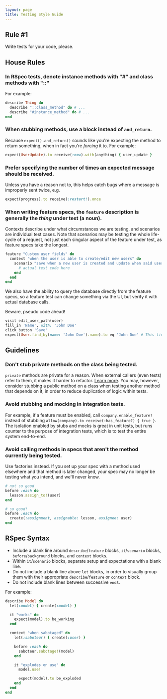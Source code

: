 ```yaml
---
layout: page
title: Testing Style Guide
---
```


## Rule #1

Write tests for your code, please.

## House Rules

### In RSpec tests, denote instance methods with "#" and class methods with "::"

For example:

```ruby
describe Thing do
  describe "::class_method" do # ...
  describe "#instance_method" do # ...
end
```

### When stubbing methods, use a block instead of `and_return`.

Because `expect().and_return()` sounds like you're expecting the method to return something, when in fact you're *forcing* it to. For example:

```ruby
expect(UserUpdate).to receive(:new).with(anything) { user_update }
```

### Prefer specifying the number of times an expected message should be received.

Unless you have a reason not to, this helps catch bugs where a message is improperly sent twice, e.g.

```ruby
expect(progress).to receive(:restart!).once
```

### When writing feature specs, the `feature` description is generally the *thing* under test (a noun).

Contexts describe under what circumstances we are testing, and scenarios are individual test cases. Note that scenarios may be testing the whole life-cycle of a request, not just each singular aspect of the feature under test, as feature specs take the longest.

```ruby
feature "Custom user fields" do
  context "when the user is able to create/edit new users" do
    scenario "save when a new user is created and update when said user is updated" do
      # actual test code here
    end
  end
end
```

We also have the ability to query the database directly from the feature specs, so a feature test can change something via the UI, but verify it with actual database calls.

Beware, pseudo code ahead!

```ruby
visit edit_user_path(user)
fill_in 'Name', with: 'John Doe'
click_button 'Save'
expect(User.find_by(name: 'John Doe').name).to eq 'John Doe' # This line hits the DB directly
```

## Guidelines

### Don't stub private methods on the class being tested.

`private` methods are private for a reason. When external callers (even tests) refer to them, it makes it harder to refactor. [Learn more](https://robots.thoughtbot.com/don-t-stub-the-system-under-test). You may, however, consider stubbing a public method on a class when testing another method that depends on it, in order to reduce duplication of logic within tests.

### Avoid stubbing and mocking in integration tests.

For example, if a feature must be enabled, call `company.enable_feature!` instead of stubbing `allow(company).to receive(:has_feature?) { true }`. The isolation enabled by stubs and mocks is great in unit tests, but runs counter to the purpose of integration tests, which is to test the entire system end-to-end.

### Avoid calling methods in specs that aren't the method currently being tested.

Use factories instead. If you set up your spec with a method used elsewhere and that method is later changed, your spec may no longer be testing what you intend, and we'll never know.

```ruby
# not so good
before :each do
  lesson.assign_to!(user)
end

# so good!
before :each do
  create(:assignment, assignable: lesson, assignee: user)
end
```

## RSpec Syntax

- Include a blank line around `describe`/`feature` blocks, `it`/`scenario` blocks, `before`/`background` blocks, and `context` blocks.
- Within `it`/`scenario` blocks, separate setup and expectations with a blank line.
- Do not include a blank line above `let` blocks, in order to visually group them with their appropriate `describe`/`feature` or `context` block.
- Do not include blank lines between successive `end`s.

For example:

```ruby
describe Model do
  let(:model) { create(:model) }

  it "works" do
    expect(model).to be_working
  end

  context "when sabotaged" do
    let(:saboteur) { create(:user) }

    before :each do
      saboteur.sabotage!(model)
    end

    it "explodes on use" do
      model.use!

      expect(model).to be_exploded
    end
  end
end
```
